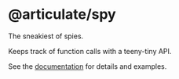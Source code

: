 # @articulate/spy

The sneakiest of spies.

Keeps track of function calls with a teeny-tiny API.

See the [documentation](https://github.com/articulate/spy/blob/master/API.md) for details and examples.
